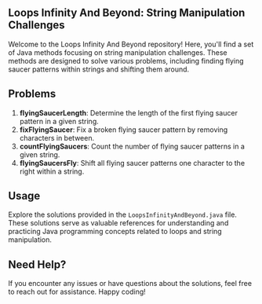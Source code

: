 ## Loops Infinity And Beyond: String Manipulation Challenges

Welcome to the Loops Infinity And Beyond repository! Here, you'll find a set of Java methods focusing on string manipulation challenges. These methods are designed to solve various problems, including finding flying saucer patterns within strings and shifting them around.

## Problems
1. **flyingSaucerLength**: Determine the length of the first flying saucer pattern in a given string.
2. **fixFlyingSaucer**: Fix a broken flying saucer pattern by removing characters in between.
3. **countFlyingSaucers**: Count the number of flying saucer patterns in a given string.
4. **flyingSaucersFly**: Shift all flying saucer patterns one character to the right within a string.

## Usage
Explore the solutions provided in the `LoopsInfinityAndBeyond.java` file. These solutions serve as valuable references for understanding and practicing Java programming concepts related to loops and string manipulation.

## Need Help?
If you encounter any issues or have questions about the solutions, feel free to reach out for assistance. Happy coding!
